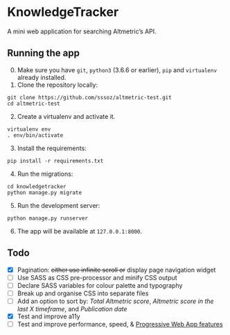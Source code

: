 # KnowledgeTracker

A mini web application for searching Altmetric’s API.

## Running the app

0. Make sure you have `git`, `python3` (3.6.6 or earlier), `pip` and `virtualenv` already installed.
1. Clone the repository locally:
  ```
  git clone https://github.com/sssoz/altmetric-test.git
  cd altmetric-test
  ```  
2. Create a virtualenv and activate it.
  ```
  virtualenv env
  . env/bin/activate
  ```
3. Install the requirements:
  ```
  pip install -r requirements.txt
  ```
4. Run the migrations:
  ```
  cd knowledgetracker
  python manage.py migrate
  ```
5. Run the development server:
  ```
  python manage.py runserver
  ```
6. The app will be available at `127.0.0.1:8000`.


## Todo

- [x] Pagination: ~~either use infinite scroll or~~ display page navigation widget
- [ ] Use SASS as CSS pre-processor and minify CSS output
- [ ] Declare SASS variables for colour palette and typography
- [ ] Break up and organise CSS into separate files
- [ ] Add an option to sort by: _Total Altmetric score_, _Altmetric score in the last X timeframe_, and _Publication date_
- [x] Test and improve a11y
- [ ] Test and improve performance, speed, & [Progressive Web App features](https://developers.google.com/web/progressive-web-apps/checklist)
